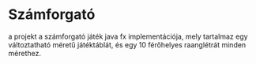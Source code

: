 # Számforgató

a projekt a számforgató játék java fx implementációja, mely tartalmaz egy változtatható méretű játéktáblát, és egy 10 férőhelyes raanglétrát minden mérethez.